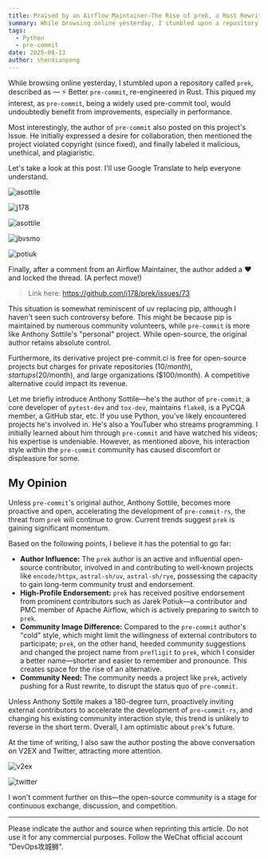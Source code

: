 ```yaml
---
title: Praised by an Airflow Maintainer—The Rise of prek, a Rust Rewrite of pre-commit
summary: While browsing online yesterday, I stumbled upon a repository called `prek`, described as — ⚡ Better `pre-commit`, re-engineered in Rust. This piqued my interest, as `pre-commit`, being a widely used pre-commit tool, would undoubtedly benefit from improvements, especially in performance.
tags:
  - Python
  - pre-commit
date: 2025-08-13
author: shenxianpeng
---
```


While browsing online yesterday, I stumbled upon a repository called `prek`, described as — ⚡ Better `pre-commit`, re-engineered in Rust. This piqued my interest, as `pre-commit`, being a widely used pre-commit tool, would undoubtedly benefit from improvements, especially in performance.

Most interestingly, the author of `pre-commit` also posted on this project's Issue.  He initially expressed a desire for collaboration, then mentioned the project violated copyright (since fixed), and finally labeled it malicious, unethical, and plagiaristic.

Let's take a look at this post. I'll use Google Translate to help everyone understand.

![asottile](comment-1.png)

![j178](comment-2.png)

![asottile](comment-3.png)

![jbvsmo](comment-4.png)

![potiuk](comment-5.png)

Finally, after a comment from an Airflow Maintainer, the author added a ❤️ and locked the thread. (A perfect move!)

> Link here: https://github.com/j178/prek/issues/73

This situation is somewhat reminiscent of uv replacing pip, although I haven't seen such controversy before.  This might be because pip is maintained by numerous community volunteers, while `pre-commit` is more like Anthony Sottile's "personal" project. While open-source, the original author retains absolute control.

Furthermore, its derivative project pre-commit.ci is free for open-source projects but charges for private repositories ($10/month), startups ($20/month), and large organizations ($100/month).  A competitive alternative could impact its revenue.

Let me briefly introduce Anthony Sottile—he's the author of `pre-commit`, a core developer of `pytest-dev` and `tox-dev`, maintains `flake8`, is a PyCQA member, a GitHub star, etc. If you use Python, you've likely encountered projects he's involved in. He's also a YouTuber who streams programming. I initially learned about him through `pre-commit` and have watched his videos; his expertise is undeniable. However, as mentioned above, his interaction style within the `pre-commit` community has caused discomfort or displeasure for some.


## My Opinion

Unless `pre-commit`'s original author, Anthony Sottile, becomes more proactive and open, accelerating the development of `pre-commit-rs`, the threat from `prek` will continue to grow.  Current trends suggest `prek` is gaining significant momentum.

Based on the following points, I believe it has the potential to go far:

* **Author Influence:** The `prek` author is an active and influential open-source contributor, involved in and contributing to well-known projects like `encode/httpx`, `astral-sh/uv`, `astral-sh/rye`, possessing the capacity to gain long-term community trust and endorsement.
* **High-Profile Endorsement:** `prek` has received positive endorsement from prominent contributors such as Jarek Potiuk—a contributor and PMC member of Apache Airflow, which is actively preparing to switch to `prek`.
* **Community Image Difference:** Compared to the `pre-commit` author's "cold" style, which might limit the willingness of external contributors to participate; `prek`, on the other hand, heeded community suggestions and changed the project name from `prefligit` to `prek`, which I consider a better name—shorter and easier to remember and pronounce. This creates space for the rise of an alternative.
* **Community Need:** The community needs a project like `prek`, actively pushing for a Rust rewrite, to disrupt the status quo of `pre-commit`.

Unless Anthony Sottile makes a 180-degree turn, proactively inviting external contributors to accelerate the development of `pre-commit-rs`, and changing his existing community interaction style, this trend is unlikely to reverse in the short term. Overall, I am optimistic about `prek`'s future.


At the time of writing, I also saw the author posting the above conversation on V2EX and Twitter, attracting more attention.

![v2ex](v2ex.png)

![twitter](x.png)

I won't comment further on this—the open-source community is a stage for continuous exchange, discussion, and competition.

---

Please indicate the author and source when reprinting this article.  Do not use it for any commercial purposes.  Follow the WeChat official account "DevOps攻城狮".